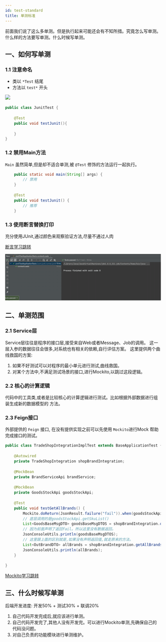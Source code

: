 ```yaml
---
id: test-standard
title: 单测标准
---
```


前面我们说了这么多单测。但是执行起来可能还会有不知所措。究竟怎么写单测。
什么样的方法要写单测。什么时候写单测。


## 一、如何写单测

### 1.1 注意命名

- 类以 `*Test` 结尾
- 方法以 `test*` 开头


![](https://img.springlearn.cn/blog/learn_1618036976000.png)

```java title="类以*Test结尾,方法以test*开头"
public class JunitTest {

    @Test
    public void testJunit(){
        
    }
}
```

### 1.2 禁用Main方法

`Main` 虽然简单,但是却不适合单测,被 `@Test` 修饰的方法运行一起执行。

```java 
    public static void main(String[] args) {
        // 禁用
    }
    
    @Test
    public void testJunit() {
        // 推荐
    }
```
### 1.3 使用断言替换打印

充分使用JUnit,通过颜色来观察验证方法,尽量不通过人肉

[断言学习跳转](https://ddd.springlearn.cn/docs/test/junit-api)


![](../../static/img/junit-success.gif)

## 二、单测范围

### 2.1 Service层

Service层往往是程序的接口层,接受来自Web或者Message、Job的调用。
这一层入参的数据往往会很多,对系统也有相关的依赖,自行评估方案。
这里提供两个曲线救国的方案:
1. 如果不好测试可以对程序的最小单元进行测试,曲线救国。
2. 对某个方法中,不满足测试场景的接口,进行Mockito,以跳过这段逻辑。

### 2.2 核心的计算逻辑

代码中的工具类,或者是比较核心的计算逻辑进行测试。比如根据外部数据进行组装生成新的数据模型的
方法。

### 2.3 Feign接口

外部提供的 `Feign` 接口, 在没有提供实现之前可以先使用 `Mockito`进行Mock
帮助完成接口的测试。

```java 
public class TradeShopIntegrationImplTest extends BaseApplicationTest {

    @Autowired
    private TradeShopIntegration shopBrandIntegration;

    @MockBean
    private BrandServiceApi brandService;
    
    @MockBean
    private GoodsStockApi goodsStockApi;
    
    @Test
    public void testGetAllBrands() {
        Mockito.doReturn(JsonResult.failure("fail")).when(goodsStockApi).getSkuList(Mockito.any());
        // 底层调用的是goodsStockApi.getSkuList()
        List<GoodsBaseMsgDTO> goodsBaseMsgDTOS = shopBrandIntegration.queryAllSku();
        // 因为前面声明了返回fail。所以这里没有数据返回。
        JsonConsoleUtils.println(goodsBaseMsgDTOS);
        // 这里跟上面的区别就是,如果没有声明返回值,就走原来的方法。
        List<OutBrandDTO> allBrands = shopBrandIntegration.getAllBrands();
        JsonConsoleUtils.println(allBrands);
    }
    
}    

```
[Mockito学习跳转](https://ddd.springlearn.cn/docs/test/spring-boot-testing)

## 三、什么时候写单测

后端开发进度: 开发50% + 测试30% + 联调20%

1. 自己代码开发完成后,就应该进行单测。
2. 自己代码开发完了,其他人没有开发完。可以进行Mockito单测,先确保自己的代码没问题。
3. 对自己负责的功能模块进行单测维护。
